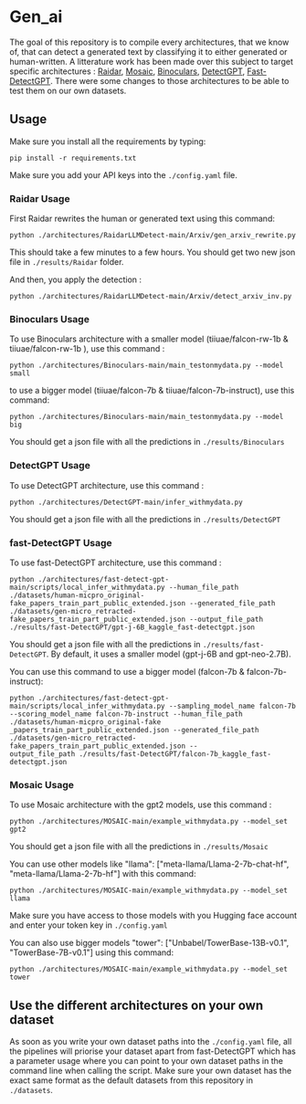 # Gen_ai

The goal of this repository is to compile every architectures, that we know of, that can detect a generated text by classifying it to either generated or human-written. A litterature work has been made over this subject to target specific architectures : [Raidar](https://github.com/cvlab-columbia/RaidarLLMDetect), [Mosaic](https://github.com/BaggerOfWords/MOSAIC), [Binoculars](https://github.com/ahans30/Binoculars), [DetectGPT](https://github.com/eric-mitchell/detect-gpt), [Fast-DetectGPT](https://github.com/baoguangsheng/fast-detect-gpt). There were some changes to those architectures to be able to test them on our own datasets.

## Usage
Make sure you install all the requirements by typing:
```
pip install -r requirements.txt
```
Make sure you add your API keys into the ```./config.yaml``` file.

### Raidar Usage
First Raidar rewrites the human or generated text using this command:

```
python ./architectures/RaidarLLMDetect-main/Arxiv/gen_arxiv_rewrite.py
```
This should take a few minutes to a few hours. You should get two new json file in ```./results/Raidar``` folder. 

And then, you apply the detection :
```
python ./architectures/RaidarLLMDetect-main/Arxiv/detect_arxiv_inv.py
```

### Binoculars Usage
To use Binoculars architecture with a smaller model (tiiuae/falcon-rw-1b & tiiuae/falcon-rw-1b ), use this command :
```
python ./architectures/Binoculars-main/main_testonmydata.py --model small
```
to use a bigger model (tiiuae/falcon-7b & tiiuae/falcon-7b-instruct), use this command:
```
python ./architectures/Binoculars-main/main_testonmydata.py --model big
```
You should get a json file with all the predictions in ```./results/Binoculars```

### DetectGPT Usage
To use DetectGPT architecture, use this command :
```
python ./architectures/DetectGPT-main/infer_withmydata.py
```
You should get a json file with all the predictions in ```./results/DetectGPT``` 

### fast-DetectGPT Usage
To use fast-DetectGPT architecture, use this command :
```
python ./architectures/fast-detect-gpt-main/scripts/local_infer_withmydata.py --human_file_path ./datasets/human-micpro_original-fake_papers_train_part_public_extended.json --generated_file_path ./datasets/gen-micro_retracted-fake_papers_train_part_public_extended.json --output_file_path ./results/fast-DetectGPT/gpt-j-6B_kaggle_fast-detectgpt.json
```
You should get a json file with all the predictions in ```./results/fast-DetectGPT```. By default, it uses a smaller model (gpt-j-6B and gpt-neo-2.7B).

You can use this command to use a bigger model (falcon-7b & falcon-7b-instruct):
```
python ./architectures/fast-detect-gpt-main/scripts/local_infer_withmydata.py --sampling_model_name falcon-7b --scoring_model_name falcon-7b-instruct --human_file_path ./datasets/human-micpro_original-fake
_papers_train_part_public_extended.json --generated_file_path ./datasets/gen-micro_retracted-fake_papers_train_part_public_extended.json --
output_file_path ./results/fast-DetectGPT/falcon-7b_kaggle_fast-detectgpt.json
```

### Mosaic Usage

To use Mosaic architecture with the gpt2 models, use this command :
```
python ./architectures/MOSAIC-main/example_withmydata.py --model_set gpt2
```
You should get a json file with all the predictions in ```./results/Mosaic```

You can use other models like "llama": ["meta-llama/Llama-2-7b-chat-hf", "meta-llama/Llama-2-7b-hf"] with this command:
```
python ./architectures/MOSAIC-main/example_withmydata.py --model_set llama
```
Make sure you have access to those models with you Hugging face account and enter your token key in ```./config.yaml```

You can also use bigger models "tower": ["Unbabel/TowerBase-13B-v0.1", "TowerBase-7B-v0.1"] using this command:
```
python ./architectures/MOSAIC-main/example_withmydata.py --model_set tower
```

## Use the different architectures on your own dataset

As soon as you write your own dataset paths into the ```./config.yaml``` file, all the pipelines will priorise your dataset apart from fast-DetectGPT which has a parameter usage where you can point to your own dataset paths in the command line when calling the script. Make sure your own dataset has the exact same format as the default datasets from this repository in ```./datasets```.